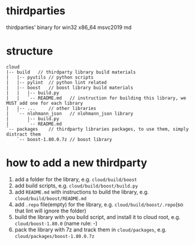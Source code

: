 # thirdparties
thirdparties' binary for win32 x86_64 msvc2019 md

# structure
```
cloud
|-- build   // thirdparty library build materials
|   |-- pyutils // python scripts
|   |-- pylint  // python lint related
|   |-- boost   // boost library build materials
|   |   |-- build.py
|   |   `-- README.md   // instruction for building this library, we MUST add one for each library
|   |-- ...     // other libraries
|   `-- nlohmann_json   // nlohmann_json library
|       |-- build.py
|       `-- README.md
`-- packages    // thirdparty libraries packages, to use them, simply distract them
    `-- boost-1.80.0.7z // boost library
```

# how to add a new thirdparty
1. add a folder for the library, e.g. `cloud/build/boost`
2. add build scripts, e.g. `cloud/build/boost/build.py`
3. add `README.md` with instructions to build the library, e.g. `cloud/build/boost/README.md`
4. add `.repo` file(empty) for the library, e.g. `cloud/build/boost/.repo`(so that lint will ignore the folder)
5. build the library with you build script, and install it to cloud root, e.g. `cloud/boost-1.80.0` (name rule: <library>-<full-version>)
6. pack the library with 7z and track them in `cloud/packages`, e.g. `cloud/packages/boost-1.80.0.7z`

